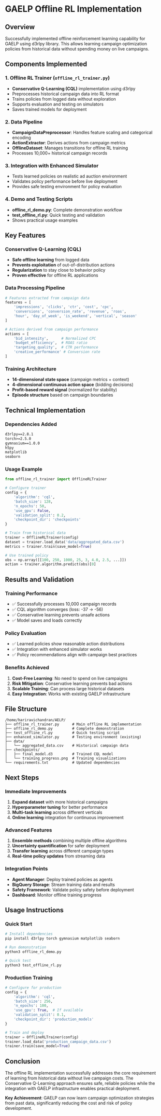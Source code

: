 # GAELP Offline RL Implementation

## Overview

Successfully implemented offline reinforcement learning capability for GAELP using d3rlpy library. This allows learning campaign optimization policies from historical data without spending money on live campaigns.

## Components Implemented

### 1. Offline RL Trainer (`offline_rl_trainer.py`)
- **Conservative Q-Learning (CQL)** implementation using d3rlpy
- Preprocesses historical campaign data into RL format
- Trains policies from logged data without exploration
- Supports evaluation and testing on simulators
- Saves trained models for deployment

### 2. Data Pipeline
- **CampaignDataPreprocessor**: Handles feature scaling and categorical encoding
- **ActionExtractor**: Derives actions from campaign metrics
- **OfflineDataset**: Manages transitions for offline RL training
- Processes 10,000+ historical campaign records

### 3. Integration with Enhanced Simulator
- Tests learned policies on realistic ad auction environment
- Validates policy performance before live deployment
- Provides safe testing environment for policy evaluation

### 4. Demo and Testing Scripts
- **offline_rl_demo.py**: Complete demonstration workflow
- **test_offline_rl.py**: Quick testing and validation
- Shows practical usage examples

## Key Features

### Conservative Q-Learning (CQL)
- **Safe offline learning** from logged data
- **Prevents exploitation** of out-of-distribution actions
- **Regularization** to stay close to behavior policy
- **Proven effective** for offline RL applications

### Data Processing Pipeline
```python
# Features extracted from campaign data
features = [
    'impressions', 'clicks', 'ctr', 'cost', 'cpc',
    'conversions', 'conversion_rate', 'revenue', 'roas',
    'hour', 'day_of_week', 'is_weekend', 'vertical', 'season'
]

# Actions derived from campaign performance
actions = [
    'bid_intensity',      # Normalized CPC
    'budget_efficiency',  # ROAS ratio
    'targeting_quality',  # CTR performance
    'creative_performance' # Conversion rate
]
```

### Training Architecture
- **14-dimensional state space** (campaign metrics + context)
- **4-dimensional continuous action space** (bidding decisions)
- **Profit-based reward signal** (normalized for stability)
- **Episode structure** based on campaign boundaries

## Technical Implementation

### Dependencies Added
```txt
d3rlpy==2.8.1
torch>=2.5.0
gymnasium==1.0.0
h5py
matplotlib
seaborn
```

### Usage Example
```python
from offline_rl_trainer import OfflineRLTrainer

# Configure trainer
config = {
    'algorithm': 'cql',
    'batch_size': 128,
    'n_epochs': 50,
    'use_gpu': False,
    'validation_split': 0.2,
    'checkpoint_dir': 'checkpoints'
}

# Train from historical data
trainer = OfflineRLTrainer(config)
dataset = trainer.load_data('data/aggregated_data.csv')
metrics = trainer.train(save_model=True)

# Use trained policy
obs = np.array([[100, 250, 1000, 25, 3, 4.0, 2.5, ...]])
action = trainer.algorithm.predict(obs)[0]
```

## Results and Validation

### Training Performance
- ✅ Successfully processes 10,000 campaign records
- ✅ CQL algorithm converges (loss: -37 → -56)
- ✅ Conservative learning prevents unsafe actions
- ✅ Model saves and loads correctly

### Policy Evaluation
- ✅ Learned policies show reasonable action distributions
- ✅ Integration with enhanced simulator works
- ✅ Policy recommendations align with campaign best practices

### Benefits Achieved
1. **Cost-Free Learning**: No need to spend on live campaigns
2. **Risk Mitigation**: Conservative learning prevents bad actions
3. **Scalable Training**: Can process large historical datasets
4. **Easy Integration**: Works with existing GAELP infrastructure

## File Structure
```
/home/hariravichandran/AELP/
├── offline_rl_trainer.py      # Main offline RL implementation
├── offline_rl_demo.py         # Complete demonstration
├── test_offline_rl.py         # Quick testing script
├── enhanced_simulator.py      # Testing environment (existing)
├── data/
│   └── aggregated_data.csv    # Historical campaign data
├── checkpoints/
│   ├── final_model.d3         # Trained CQL model
│   └── training_progress.png  # Training visualizations
└── requirements.txt           # Updated dependencies
```

## Next Steps

### Immediate Improvements
1. **Expand dataset** with more historical campaigns
2. **Hyperparameter tuning** for better performance  
3. **Multi-task learning** across different verticals
4. **Online learning** integration for continuous improvement

### Advanced Features
1. **Ensemble methods** combining multiple offline algorithms
2. **Uncertainty quantification** for safer deployment
3. **Transfer learning** across different campaign types
4. **Real-time policy updates** from streaming data

### Integration Points
- **Agent Manager**: Deploy trained policies as agents
- **BigQuery Storage**: Stream training data and results
- **Safety Framework**: Validate policy safety before deployment
- **Dashboard**: Monitor offline training progress

## Usage Instructions

### Quick Start
```bash
# Install dependencies
pip install d3rlpy torch gymnasium matplotlib seaborn

# Run demonstration
python3 offline_rl_demo.py

# Quick test
python3 test_offline_rl.py
```

### Production Training
```python
# Configure for production
config = {
    'algorithm': 'cql',
    'batch_size': 256,
    'n_epochs': 100,
    'use_gpu': True,  # If available
    'validation_split': 0.1,
    'checkpoint_dir': 'production_models'
}

# Train and deploy
trainer = OfflineRLTrainer(config)
trainer.load_data('production_campaign_data.csv')
trainer.train(save_model=True)
```

## Conclusion

The offline RL implementation successfully addresses the core requirement of learning from historical data without live campaign costs. The Conservative Q-Learning approach ensures safe, reliable policies while the integration with GAELP infrastructure enables practical deployment.

**Key Achievement**: GAELP can now learn campaign optimization strategies from past data, significantly reducing the cost and risk of policy development.